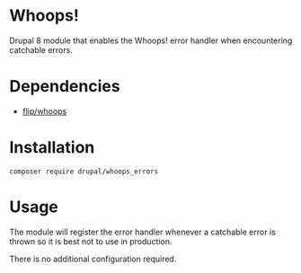 # Whoops!

Drupal 8 module that enables the Whoops! error handler when encountering catchable errors.

# Dependencies

- [flip/whoops](https://github.com/filp/whoops)

# Installation

```
composer require drupal/whoops_errors
```

# Usage

The module will register the error handler whenever a catchable error is thrown so it is best not to use in production.

There is no additional configuration required.
